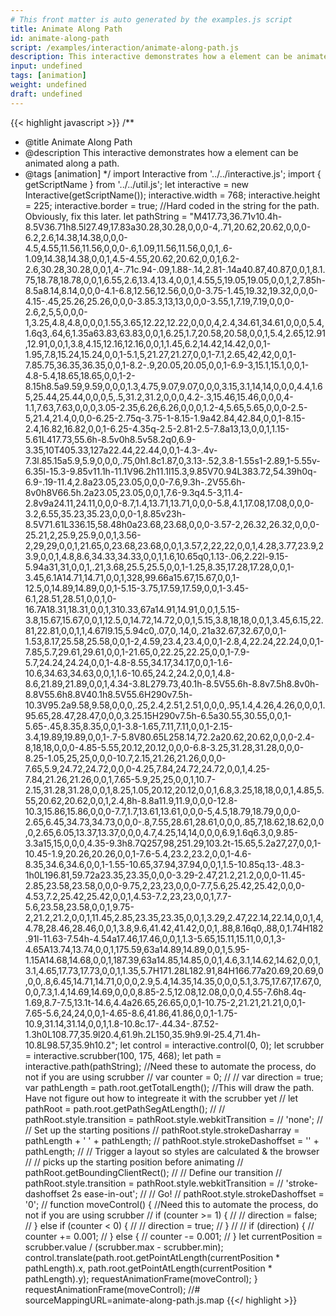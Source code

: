 ```yaml
---
# This front matter is auto generated by the examples.js script
title: Animate Along Path
id: animate-along-path
script: /examples/interaction/animate-along-path.js
description: This interactive demonstrates how a element can be animated along a path.
input: undefined
tags: [animation]
weight: undefined
draft: undefined
---
```


{{< highlight javascript >}}
/**
* @title Animate Along Path
* @description This interactive demonstrates how a element can be animated along a path.
* @tags [animation]
*/
import Interactive from '../../interactive.js';
import { getScriptName } from '../../util.js';
let interactive = new Interactive(getScriptName());
interactive.width = 768;
interactive.height = 225;
interactive.border = true;
//Hard coded  in the string for the path. Obviously, fix this later.
let pathString = "M417.73,36.71v10.4h-8.5V36.71h8.5l27.49,17.83a30.28,30.28,0,0,0-4,.71,20.62,20.62,0,0,0-6.2,2.6,14.38,14.38,0,0,0-4.5,4.55,11.56,11.56,0,0,0-.6,1.09,11.56,11.56,0,0,1,.6-1.09,14.38,14.38,0,0,1,4.5-4.55,20.62,20.62,0,0,1,6.2-2.6,30.28,30.28,0,0,1,4-.71c.94-.09,1.88-.14,2.81-.14a40.87,40.87,0,0,1,8.1.75,18.78,18.78,0,0,1,6.55,2.6,13.4,13.4,0,0,1,4.55,5,19.05,19.05,0,0,1,2,7.85h-8.5a8.14,8.14,0,0,0-4.1-6.8,12.56,12.56,0,0,0-3.75-1.45,19.32,19.32,0,0,0-4.15-.45,25.26,25.26,0,0,0-3.85.3,13,13,0,0,0-3.55,1,7.19,7.19,0,0,0-2.6,2,5,5,0,0,0-1,3.25,4.8,4.8,0,0,0,1.55,3.65,12.22,12.22,0,0,0,4,2.4,34.61,34.61,0,0,0,5.4,1.6q3,.64,6,1.35a63.83,63.83,0,0,1,6.25,1.7,20.58,20.58,0,0,1,5.4,2.65,12.91,12.91,0,0,1,3.8,4.15,12.16,12.16,0,0,1,1.45,6.2,14.42,14.42,0,0,1-1.95,7.8,15.24,15.24,0,0,1-5.1,5,21.27,21.27,0,0,1-7.1,2.65,42,42,0,0,1-7.85.75,36.35,36.35,0,0,1-8.2-.9,20.05,20.05,0,0,1-6.9-3,15.1,15.1,0,0,1-4.8-5.4,18.65,18.65,0,0,1-2-8.15h8.5a9.59,9.59,0,0,0,1.3,4.75,9.07,9.07,0,0,0,3.15,3.1,14,14,0,0,0,4.4,1.65,25.44,25.44,0,0,0,5,.5,31.2,31.2,0,0,0,4.2-.3,15.46,15.46,0,0,0,4-1.1,7.63,7.63,0,0,0,3.05-2.35,6.26,6.26,0,0,0,1.2-4,5.65,5.65,0,0,0-2.5-5,21.4,21.4,0,0,0-6.25-2.75q-3.75-1-8.15-1.9a42.84,42.84,0,0,1-8.15-2.4,16.82,16.82,0,0,1-6.25-4.35q-2.5-2.81-2.5-7.8a13,13,0,0,1,1.15-5.61L417.73,55.6h-8.5v0h8.5v58.2q0,6.9-3.35,10T405.33,127a22.44,22.44,0,0,1-4.3-.4v-7.3l.85.15a5.9,5.9,0,0,0,.75,0h1.8c1.87,0,3.13-.52,3.8-1.55s1-2.89,1-5.55v-6.35l-15.3-9.85v11.1h-11.1V96.2h11.1l15.3,9.85V70.94L383.72,54.39h0q-6.9-.19-11.4,2.8a23.05,23.05,0,0,0-7.6,9.3h-.2V55.6h-8v0h8V66.5h.2a23.05,23.05,0,0,1,7.6-9.3q4.5-3,11.4-2.8v9a24.11,24.11,0,0,0-8.7,1.4,13.71,13.71,0,0,0-5.8,4.1,17.08,17.08,0,0,0-3.2,6.55,35.23,35.23,0,0,0-1,8.85v23h-8.5V71.61L336.15,58.48h0a23.68,23.68,0,0,0-3.57-2,26.32,26.32,0,0,0-25.21,2,25.9,25.9,0,0,1,3.56-2,29,29,0,0,1,21.65,0,23.68,23.68,0,0,1,3.57,2,22,22,0,0,1,4.28,3.77,23.9,23.9,0,0,1,4.8,8.6,34.33,34.33,0,0,1,1.6,10.65q0,1.13-.06,2.22l-9.15-5.94a31,31,0,0,1,.21,3.68,25.5,25.5,0,0,1-1.25,8.35,17.28,17.28,0,0,1-3.45,6.1A14.71,14.71,0,0,1,328,99.66a15.67,15.67,0,0,1-12.5,0,14.89,14.89,0,0,1-5.15-3.75,17.59,17.59,0,0,1-3.45-6.1,28.51,28.51,0,0,1,0-16.7A18.31,18.31,0,0,1,310.33,67a14.91,14.91,0,0,1,5.15-3.8,15.67,15.67,0,0,1,12.5,0,14.72,14.72,0,0,1,5.15,3.8,18,18,0,0,1,3.45,6.15,22.81,22.81,0,0,1,1,4.67l9.15,5.94c0,.07,0,.14,0,.21a32.67,32.67,0,0,1-1.53,8.17,25.58,25.58,0,0,1-2,4.59,23.4,23.4,0,0,1-2.8,4,22.24,22.24,0,0,1-7.85,5.7,29.61,29.61,0,0,1-21.65,0,22.25,22.25,0,0,1-7.9-5.7,24.24,24.24,0,0,1-4.8-8.55,34.17,34.17,0,0,1-1.6-10.6,34.63,34.63,0,0,1,1.6-10.65,24.2,24.2,0,0,1,4.8-8.6,21.89,21.89,0,0,1,4.34-3.8L279.73,40.1h-8.5V55.6h-8.8v7.5h8.8v0h-8.8V55.6h8.8V40.1h8.5V55.6H290v7.5h-10.3V95.2a9.58,9.58,0,0,0,.25,2.4,2.51,2.51,0,0,0,.95,1.4,4.26,4.26,0,0,0,1.95.65,28.47,28.47,0,0,0,3.25.15H290v7.5h-6.5a30.55,30.55,0,0,1-5.65-.45,8.35,8.35,0,0,1-3.8-1.65,7.11,7.11,0,0,1-2.15-3.4,19.89,19.89,0,0,1-.7-5.8V80.65L258.14,72.2a20.62,20.62,0,0,0-2.4-8,18,18,0,0,0-4.85-5.55,20.12,20.12,0,0,0-6.8-3.25,31.28,31.28,0,0,0-8.25-1.05,25,25,0,0,0-10.7,2.15,21.26,21.26,0,0,0-7.65,5.9,24.72,24.72,0,0,0-4.25,7.84,24.72,24.72,0,0,1,4.25-7.84,21.26,21.26,0,0,1,7.65-5.9,25,25,0,0,1,10.7-2.15,31.28,31.28,0,0,1,8.25,1.05,20.12,20.12,0,0,1,6.8,3.25,18,18,0,0,1,4.85,5.55,20.62,20.62,0,0,1,2.4,8h-8.8a11.9,11.9,0,0,0-12.8-10.3,15.86,15.86,0,0,0-7.7,1.7,13.61,13.61,0,0,0-5,4.5,18.79,18.79,0,0,0-2.65,6.45,34.73,34.73,0,0,0-.8,7.55,28.61,28.61,0,0,0,.85,7,18.62,18.62,0,0,0,2.65,6.05,13.37,13.37,0,0,0,4.7,4.25,14,14,0,0,0,6.9,1.6q6.3,0,9.85-3.3a15,15,0,0,0,4.35-9.3h8.7Q257,98,251.29,103.2t-15.65,5.2a27,27,0,0,1-10.45-1.9,20.26,20.26,0,0,1-7.6-5.4,23.2,23.2,0,0,1-4.6-8.35,34.6,34.6,0,0,1-1.55-10.65,37.94,37.94,0,0,1,1.5-10.85q.13-.48.3-1h0L196.81,59.72a23.35,23.35,0,0,0-3.29-2.47,21.2,21.2,0,0,0-11.45-2.85,23.58,23.58,0,0,0-9.75,2,23,23,0,0,0-7.7,5.6,25.42,25.42,0,0,0-4.53,7.2,25.42,25.42,0,0,1,4.53-7.2,23,23,0,0,1,7.7-5.6,23.58,23.58,0,0,1,9.75-2,21.2,21.2,0,0,1,11.45,2.85,23.35,23.35,0,0,1,3.29,2.47,22.14,22.14,0,0,1,4,4.78,28.46,28.46,0,0,1,3.8,9.6,41.42,41.42,0,0,1,.88,8.16q0,.88,0,1.74H182.91l-11.63-7.54h-4.54a17.46,17.46,0,0,1,1.3-5.65,15.11,15.11,0,0,1,3-4.65A13.74,13.74,0,0,1,175.59,63a14.89,14.89,0,0,1,5.95-1.15A14.68,14.68,0,0,1,187.39,63a14.85,14.85,0,0,1,4.6,3.1,14.62,14.62,0,0,1,3.1,4.65,17.73,17.73,0,0,1,1.35,5.7H171.28L182.91,84H166.77a20.69,20.69,0,0,0,.8,6.45,14.71,14.71,0,0,0,2.9,5.4,14.35,14.35,0,0,0,5.1,3.75,17.67,17.67,0,0,0,7.3,1.4,14.69,14.69,0,0,0,8.85-2.5,12.08,12.08,0,0,0,4.55-7.6h8.4q-1.69,8.7-7.5,13.1t-14.6,4.4a26.65,26.65,0,0,1-10.75-2,21.21,21.21,0,0,1-7.65-5.6,24,24,0,0,1-4.65-8.6,41.86,41.86,0,0,1-1.75-10.9,31.14,31.14,0,0,1,1.8-10.8c.17-.44.34-.87.52-1.3h0L108.77,35.9l20.4,61.9h.2L150,35.9h9.9l-25.4,71.4h-10.8L98.57,35.9h10.2";
let control = interactive.control(0, 0);
let scrubber = interactive.scrubber(100, 175, 468);
let path = interactive.path(pathString);
//Need these to automate the process, do not if you are using scrubber
// var counter = 0;
//
// var direction = true;
var pathLength = path.root.getTotalLength();
//This will draw the path. Have not figure out how to integreate it with the scrubber yet
// let pathRoot = path.root.getPathSegAtLength();
//
// pathRoot.style.transition = pathRoot.style.webkitTransition =
//   'none';
// // Set up the starting positions
// pathRoot.style.strokeDasharray = pathLength + ' ' + pathLength;
// pathRoot.style.strokeDashoffset = '' + pathLength;
// // Trigger a layout so styles are calculated & the browser
// // picks up the starting position before animating
// pathRoot.getBoundingClientRect();
// // Define our transition
// pathRoot.style.transition = pathRoot.style.webkitTransition =
//   'stroke-dashoffset 2s ease-in-out';
// // Go!
// pathRoot.style.strokeDashoffset = '0';
//
function moveControl() {
    //Need this to automate the process, do not if you are using scrubber
    // if (counter >= 1) {
    //
    // 	direction = false;
    // } else if (counter < 0) {
    //
    // 	direction = true;
    // }
    //
    // if (direction) {
    // 	counter += 0.001;
    // } else {
    // 	counter -= 0.001;
    // }
    let currentPosition = scrubber.value / (scrubber.max - scrubber.min);
    control.translate(path.root.getPointAtLength(currentPosition * pathLength).x, path.root.getPointAtLength(currentPosition * pathLength).y);
    requestAnimationFrame(moveControl);
}
requestAnimationFrame(moveControl);
//# sourceMappingURL=animate-along-path.js.map
{{</ highlight >}}


